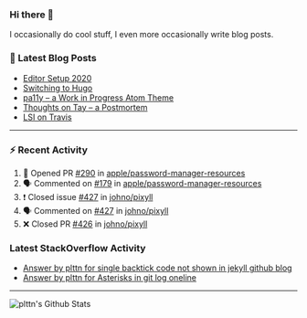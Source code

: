 ### Hi there 👋

I occasionally do cool stuff, I even more occasionally write blog posts.

<!--
**plttn/plttn** is a ✨ _special_ ✨ repository because its `README.md` (this file) appears on your GitHub profile.

Here are some ideas to get you started:

- 🔭 I’m currently working on ...
- 🌱 I’m currently learning ...
- 👯 I’m looking to collaborate on ...
- 🤔 I’m looking for help with ...
- 💬 Ask me about ...
- 📫 How to reach me: ...
- 😄 Pronouns: ...
- ⚡ Fun fact: ...
-->

### 📕 Latest Blog Posts

<!-- BLOG-POST-LIST:START -->
- [Editor Setup 2020](https://plttn.me/posts/editor-setup-2020/)
- [Switching to Hugo](https://plttn.me/posts/switching-to-hugo/)
- [pa11y – a Work in Progress Atom Theme](https://plttn.me/posts/2017-04-20-pa11y-a-wip-theme/)
- [Thoughts on Tay – a Postmortem](https://plttn.me/posts/2016-03-25-thoughts-on-tay-a-postmortem/)
- [LSI on Travis](https://plttn.me/posts/2016-02-24-lsi-on-travis/)
<!-- BLOG-POST-LIST:END -->

---

### ⚡ Recent Activity
<!--START_SECTION:activity-->
1. 💪 Opened PR [#290](https://github.com//apple/password-manager-resources/pull/290) in [apple/password-manager-resources](https://github.com//apple/password-manager-resources)
2. 🗣 Commented on [#179](https://github.com//apple/password-manager-resources/issues/179) in [apple/password-manager-resources](https://github.com//apple/password-manager-resources)
3. ❗️ Closed issue [#427](https://github.com//johno/pixyll/issues/427) in [johno/pixyll](https://github.com//johno/pixyll)
4. 🗣 Commented on [#427](https://github.com//johno/pixyll/issues/427) in [johno/pixyll](https://github.com//johno/pixyll)
5. ❌ Closed PR [#426](https://github.com//johno/pixyll/pull/426) in [johno/pixyll](https://github.com//johno/pixyll)
<!--END_SECTION:activity-->

### Latest StackOverflow Activity

<!-- STACKOVERFLOW:START -->
- [Answer by plttn for single backtick code not shown in jekyll github blog](https://stackoverflow.com/questions/43373193/single-backtick-code-not-shown-in-jekyll-github-blog/43446085#43446085)
- [Answer by plttn for Asterisks in git log oneline](https://stackoverflow.com/questions/43445705/asterisks-in-git-log-oneline/43445921#43445921)
<!-- STACKOVERFLOW:END -->

---

<img align="left" alt="plttn's Github Stats" src="https://github-readme-stats.vercel.app/api?username=plttn&show_icons=true&hide_border=true" />
